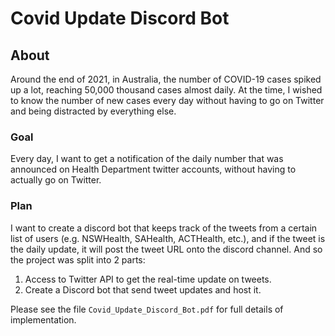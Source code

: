 # Covid Update Discord Bot

## About
Around the end of 2021, in Australia, the number of COVID-19 cases spiked up a lot, reaching 50,000 thousand cases almost daily. At the time, I wished to know the number of new cases every day without having to go on Twitter and being distracted by everything else. 

### Goal
Every day, I want to get a notification of the daily number that was announced on Health Department twitter accounts, without having to actually go on Twitter. 

### Plan
I want to create a discord bot that keeps track of the tweets from a certain list of users (e.g. NSWHealth, SAHealth, ACTHealth, etc.), and if the tweet is the daily update, it will post the tweet URL onto the discord channel. And so the project was split into 2 parts:  
1. Access to Twitter API to get the real-time update on tweets. 
2. Create a Discord bot that send tweet updates and host it. 

Please see the file `Covid_Update_Discord_Bot.pdf` for full details of implementation.

